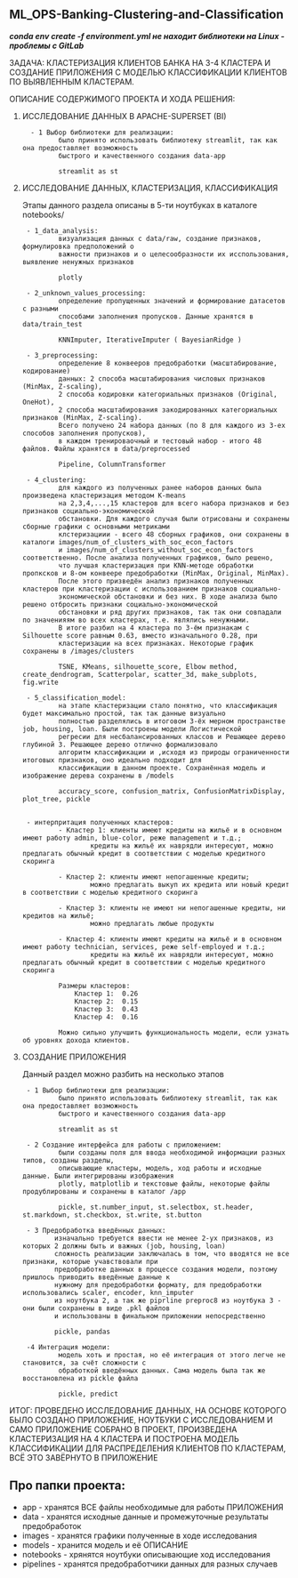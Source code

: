 ## ML_OPS-Banking-Сlustering-and-Classification

***conda env create -f environment.yml не находит библиотеки на Linux - проблемы с GitLab***

ЗАДАЧА: КЛАСТЕРИЗАЦИЯ КЛИЕНТОВ БАНКА НА 3-4 КЛАСТЕРА И 
        СОЗДАНИЕ ПРИЛОЖЕНИЯ С МОДЕЛЬЮ КЛАССИФИКАЦИИ КЛИЕНТОВ ПО 
        ВЫЯВЛЕННЫМ КЛАСТЕРАМ.


ОПИСАНИЕ СОДЕРЖИМОГО ПРОЕКТА И ХОДА РЕШЕНИЯ:

1. ИССЛЕДОВАНИЕ ДАННЫХ В APACHE-SUPERSET (BI)

    
         - 1 Выбор библиотеки для реализации:
                было принято использовать библиотеку streamlit, так как она предоставляет возможность
                быстрого и качественного создания data-app

                streamlit as st

3. ИССЛЕДОВАНИЕ ДАННЫХ, КЛАСТЕРИЗАЦИЯ, КЛАССИФИКАЦИЯ

    Этапы данного раздела описаны в 5-ти ноутбуках в каталоге notebooks/

        - 1_data_analysis:
                визуализация данных c data/raw, создание признаков, формулировка предположений о
                важности признаков и о целесообразности их исспользования, выявление ненужных признаков

                plotly

        - 2_unknown_values_processing:
                определение пропущенных значений и формирование датасетов с разными
                способами заполнения пропусков. Данные хранятся в data/train_test

                KNNImputer, IterativeImputer ( BayesianRidge )

        - 3_preprocessing:
                определение 8 конвееров предобработки (масштабирование, кодирование)
                данных: 2 способа масштабирования числовых признаков (MinMax, Z-scaling),
                2 способа кодировки категориальных признаков (Original, OneHot),
                2 способа масштабирования закодированных категориальных признаков (MinMax, Z-scaling).
                Всего получено 24 набора данных (по 8 для каждого из 3-ех способов заполнения пропусков),
                в каждом тренироваочный и тестовый набор - итого 48 файлов. Файлы хранятся в data/preprocessed

                Pipeline, ColumnTransformer

        - 4_clustering:
                для каждого из полученных ранее наборов данных была произведена кластеризация методом K-means
                на 2,3,4,...,15 кластеров для всего набора признаков и без признаков социально-экономической
                обстановки. Для каждого случая были отрисованы и сохранены сборные графики с основными метриками
                клстеризациии - всего 48 сборных графиков, они сохранены в каталоги images/num_of_clusters_with_soc_econ_factors
                и images/num_of_clusters_without_soc_econ_factors соответственно. После анализа полученных графиков, было решено,
                что лучшая кластеризация при KNN-методе обработки пропксков и 8-ом конвеере предобработки (MinMax, Original, MinMax).
                После этого призведён анализ признаков полученных кластеров при кластеризации с использованием признаков социально-
                экономической обстановки и без них. В ходе анализа было решено отбросить признаки социально-экономической
                обстановки и ряд других признаков, так так они совпадали по значенияям во всех кластерах, т.е. являлись ненужными.
                В итоге разбил на 4 кластера по 3-ём признакам с Silhouette score равным 0.63, вместо изначального 0.28, при
                кластеризации на всех признаках. Некоторые график сохранены в /images/clusters

                TSNE, KMeans, silhouette_score, Elbow method, create_dendrogram, Scatterpolar, scatter_3d, make_subplots, fig.write

        - 5_classification_model:
                на этапе кластеризации стало понятно, что классификация будет максимально простой, так так данные визуально 
                полностью разделялись в итоговом 3-ёх мерном пространстве job, housing, loan. Были построены модели Логистической 
                регресии для несбалансированных классов и Решающее дерево глубиной 3. Решающее дерево отлично формализовало
                алгоритм классификации и ,исходя из природы ограниченности итоговых признаков, оно идеально подходит для 
                классификации в данном проекте. Сохранённая модель и изображение дерева сохранены в /models

                accuracy_score, confusion_matrix, ConfusionMatrixDisplay, plot_tree, pickle


        - интерпритация полученных кластеров:
                - Кластер 1: клиенты имеют кредиты на жильё и в основном имеют работу admin, blue-color, реже management и т.д.;
                        кредиты на жильё их наврядли интересуют, можно предлагать обычный кредит в соответствии с моделью кредитного скоринга

                - Кластер 2: клиенты имеют непогашенные кредиты;
                        можно предлагать выкуп их кредита или новый кредит в соответствии с моделью кредитного скоринга

                - Кластер 3: клиенты не имеют ни непогашенные кредиты, ни кредитов на жильё;
                        можно предлагать любые продукты

                - Кластер 4: клиенты имеют кредиты на жильё и в основном имеют работу technician, services, реже self-employed и т.д.;
                        кредиты на жильё их наврядли интересуют, можно предлагать обычный кредит в соответствии с моделью кредитного скоринга

                Размеры кластеров:
                    Кластер 1:  0.26
                    Кластер 2:  0.15
                    Кластер 3:  0.43
                    Кластер 4:  0.16

                Можно сильно улучшить функциональность модели, если узнать об уровнях дохода клиентов.

            

4. СОЗДАНИЕ ПРИЛОЖЕНИЯ
    
    Данный раздел можно разбить на несколько этапов

        - 1 Выбор библиотеки для реализации:
                было принято использовать библиотеку streamlit, так как она предоставляет возможность
                быстрого и качественного создания data-app

                streamlit as st

        - 2 Создание интерфейса для работы с приложением:
                были созданы поля для ввода необходимой информации разных типов, созданы разделы, 
                описывающие кластеры, модель, ход работы и исходные данные. Были интегрированы изображения
                plotly, matplotlib и текстовые файлы, некоторые файлы продублированы и сохранены в каталог /app

                pickle, st.number_input, st.selectbox, st.header, st.markdown, st.checkbox, st.write, st.button

        - 3 Предобработка введённых данных:
               изначально требуется ввести не менее 2-ух признаков, из которых 2 должны быть и важных (job, housing, loan)
               сложность реализации заключалась в том, что вводятся не все признаки, которые учавствовали при
               предобработке данных в процессе создания модели, поэтому пришлось приводить введённые данные к 
               нужному для предобработки формату, для предобработки использовались scaler, encoder, knn_imputer 
               из ноутбука 2, а так же piprline preproc8 из ноутбука 3 - они были сохранены в виде .pkl файлов 
               и использованы в финальном приложении непосредственно

               pickle, pandas

        -4 Интеграция модели:
                модель хоть и простая, но её интеграция от этого легче не становится, за счёт сложности с 
                обработкой введённых данных. Сама модель была так же восстановлена из pickle файла

                pickle, predict



ИТОГ: ПРОВЕДЕНО ИССЛЕДОВАНИЕ ДАННЫХ, НА ОСНОВЕ КОТОРОГО БЫЛО СОЗДАНО ПРИЛОЖЕНИЕ,
      НОУТБУКИ С ИССЛЕДОВАНИЕМ И САМО ПРИЛОЖЕНИЕ СОБРАНО В ПРОЕКТ, ПРОИЗВЕДЕНА 
      КЛАСТЕРИЗАЦИЯ НА 4 КЛАСТЕРА И ПОСТРОЕНА МОДЕЛЬ КЛАССИФИКАЦИИ ДЛЯ РАСПРЕДЕЛЕНИЯ
      КЛИЕНТОВ ПО КЛАСТЕРАМ, ВСЁ ЭТО ЗАВЁРНУТО В ПРИЛОЖЕНИЕ

## Про папки проекта:

- app - хранятся ВСЕ файлы необходимые для работы ПРИЛОЖЕНИЯ
- data - хранятся исходные данные и промежуточные результаты предобработок
- images - хранятся графики полученные в ходе исследования
- models - хранится модель и её ОПИСАНИЕ
- notebooks - хрянятся ноутбуки описывающие ход исследования
- pipelines - хранятся предобработчики данных для разных случаев


